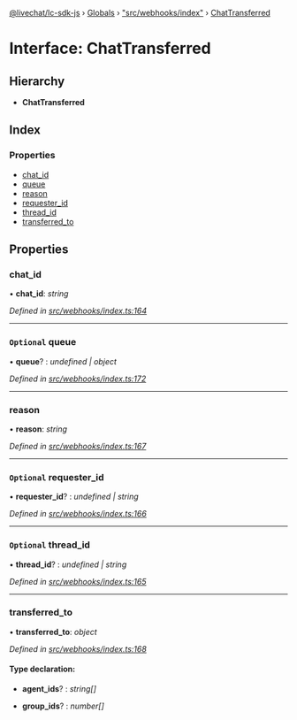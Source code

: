 [@livechat/lc-sdk-js](../README.md) › [Globals](../globals.md) › ["src/webhooks/index"](../modules/_src_webhooks_index_.md) › [ChatTransferred](_src_webhooks_index_.chattransferred.md)

# Interface: ChatTransferred

## Hierarchy

* **ChatTransferred**

## Index

### Properties

* [chat_id](_src_webhooks_index_.chattransferred.md#chat_id)
* [queue](_src_webhooks_index_.chattransferred.md#optional-queue)
* [reason](_src_webhooks_index_.chattransferred.md#reason)
* [requester_id](_src_webhooks_index_.chattransferred.md#optional-requester_id)
* [thread_id](_src_webhooks_index_.chattransferred.md#optional-thread_id)
* [transferred_to](_src_webhooks_index_.chattransferred.md#transferred_to)

## Properties

###  chat_id

• **chat_id**: *string*

*Defined in [src/webhooks/index.ts:164](https://github.com/livechat/lc-sdk-js/blob/ce4846a/src/webhooks/index.ts#L164)*

___

### `Optional` queue

• **queue**? : *undefined | object*

*Defined in [src/webhooks/index.ts:172](https://github.com/livechat/lc-sdk-js/blob/ce4846a/src/webhooks/index.ts#L172)*

___

###  reason

• **reason**: *string*

*Defined in [src/webhooks/index.ts:167](https://github.com/livechat/lc-sdk-js/blob/ce4846a/src/webhooks/index.ts#L167)*

___

### `Optional` requester_id

• **requester_id**? : *undefined | string*

*Defined in [src/webhooks/index.ts:166](https://github.com/livechat/lc-sdk-js/blob/ce4846a/src/webhooks/index.ts#L166)*

___

### `Optional` thread_id

• **thread_id**? : *undefined | string*

*Defined in [src/webhooks/index.ts:165](https://github.com/livechat/lc-sdk-js/blob/ce4846a/src/webhooks/index.ts#L165)*

___

###  transferred_to

• **transferred_to**: *object*

*Defined in [src/webhooks/index.ts:168](https://github.com/livechat/lc-sdk-js/blob/ce4846a/src/webhooks/index.ts#L168)*

#### Type declaration:

* **agent_ids**? : *string[]*

* **group_ids**? : *number[]*
